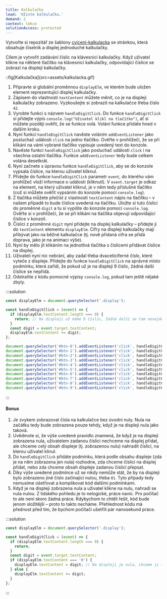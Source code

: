 ```yaml
---
title: Kalkulačka
lead: 'Oživte kalkulačku.'
demand: 2
context: lekce
solutionAccess: protected
---
```


Vytvořte si repozitář ze šablony [cviceni-kalkulacka](https://github.com/Czechitas-podklady-WEB/cviceni-kalkulacka) se stránkou, která obsahuje číselník a displej jednoduché kalkulačky.

Cílem je vytvořit zadávání číslic na klávesnici kalkulačky. Když uživatel klikne na některé tlačítko na klávesnici kalkulačky, odpovídající číslice se zobrazí na displeji kalkulačky.

::fig[Kalkulačka]{src=assets/kalkulacka.gif}

1. Připravte si globální proměnnou `displayElm`, ve kterém bude uložen element reprezentující displej kalkulačky.
1. Zápisem do vlastnosti `textContent` můžete měnit, co je na displeji kalkulačky zobrazeno. Vyzkoušejte si zobrazit na kalkulačce třeba číslo `42`.
1. Vyrobte funkci s názvem `handleDigitClick`. Do funkce `handleDigitClick` si přidejte výpis `console.log("Uživatel klikl na tlačítko")`, ať si můžete později ověřit, že se funkce volá. Volání funkce přidáte hned v dalším kroku.
1. Nyní funkci `handleDigitClick` navěste voláním `addEventListener` jako posluchač události `click` na jedno tlačítko. Ověřte v prohlížeči, že se při klikání na vámi vybrané tlačítko vypisuje uvedený text do konzole.
1. Navěste funkci `handleDigitClick` jako posluchač události `click` i na všechna ostatní tlačítka. Funkce `addEventListener` tedy bude celkem volána desetkrát.
1. Nyní začnete s úpravou funkce `handleDigitClick`, aby se do konzole vypsala číslice, na kterou uživatel kliknul.
1. Přidejte do funkce `handleDigitClick` parametr `event`, do kterého vám prohlížeč vloží informace o události (kliknutí). V `event.target` je odkaz na element, na který uživatel kliknul, je v něm tedy příslušné tlačítko (což si můžete ověřit vypsáním do konzole pomocí `console.log`).
1. Z tlačítka můžete přečíst z vlastnosti `textContent` nápis na tlačítku – v našem případě to bude číslice uvedená na tlačítku. Uložte si tuto číslici do proměnné `digit` a tu si vypište do konzole pomocí `console.log`. Ověřte si v prohlížeči, že se při klikání na tlačítka objevují odpovídající číslice v konzoli.
1. Číslici z proměnné `digit` nyní přidejte na displej kalkulačky – přidejte ji do `textContent` elementu `displayElm`. Cifry na displeji kalkulačky mají přibývat jako na běžné kalkulačce (tj. nově přidaná cifra se přidá doprava, jako je na animaci výše).
1. Nyní by mělo jít klikáním na jednotlivá tlačítka s číslicemi přidávat číslice na displej.
1. Uživateli nyní nic nebrání, aby zadal třeba dvaceticiferné číslo, které vyteče z displeje. Přidejte do funkce `handleDigitClick` na správné místo podmínku, která zařídí, že pokud už je na displeji 9 číslic, žádná další číslice se nepřidá.
1. Odstraňte z kódu pomocné výpisy `console.log`, pokud tam ještě nějaké zbyly.

:::solution

```js
const displayElm = document.querySelector('.display');

const handleDigitClick = (event) => {
  if (displayElm.textContent.length === 9) {
    return; // Na displeji už máme 9 číslic, žádná další se tam nevejde – rovnou skončíme.
  }
  const digit = event.target.textContent;
  displayElm.textContent += digit;
};

document.querySelector('#btn-0').addEventListener('click', handleDigitClick);
document.querySelector('#btn-1').addEventListener('click', handleDigitClick);
document.querySelector('#btn-2').addEventListener('click', handleDigitClick);
document.querySelector('#btn-3').addEventListener('click', handleDigitClick);
document.querySelector('#btn-4').addEventListener('click', handleDigitClick);
document.querySelector('#btn-5').addEventListener('click', handleDigitClick);
document.querySelector('#btn-6').addEventListener('click', handleDigitClick);
document.querySelector('#btn-7').addEventListener('click', handleDigitClick);
document.querySelector('#btn-8').addEventListener('click', handleDigitClick);
document.querySelector('#btn-9').addEventListener('click', handleDigitClick);
```

:::

#### Bonus

1. Je zvykem zobrazovat čísla na kalkulačce bez úvodní nuly. Nula na začátku tedy bude zobrazena pouze tehdy, když je na displeji nula jako taková.
1. Uvědmote si, že výše uvedené pravidlo znamená, že když je na displeji zobrazena nula, uživatelem zadanou číslici nechceme na displej přidat, ale chceme celý obsah displeje (tj. zobrazenou nulu) nahradit číslicí, na kterou uživatel klinul.
1. Do `handleDigitClick` přidáte podmínku, která podle obsahu displeje (zda je na něm zobrazena jen nula) rozhodne, zda chceme číslici na displej přidat, nebo zda chceme obsah displeje zadanou číslicí přepsat.
1. Díky výše uvedené podmínce už se nikdy nemůže stát, že by na displeji bylo zobrazeno jiné číslo začínající nulou, třeba `01`. Tyto případy tedy nemusíme ošetřovat a komplikovat kód dalšími podmínkami.
1. Když je na displeji zobrazena nula a uživatel klikne na nulu, nahradí se nula nulou. Z lidského pohledu je to nelogické, práce navíc. Pro počítač to ale není skoro žádná práce. Kdybychom to chtěli řešit, kód bude jenom složitější – proto to takto necháme. Přehlednost kódu má přednost před tím, že bychom počítači ušetřili pár nanosekund práce.

:::solution

```js
const displayElm = document.querySelector('.display');

const handleDigitClick = (event) => {
  if (displayElm.textContent.length === 9) {
    return;
  }
  const digit = event.target.textContent;
  if (displayElm.textContent === '0') {
    displayElm.textContent = digit; // Na displeji je nula, chceme ji tedy nahradit zadanou číslicí.
  } else {
    displayElm.textContent += digit;
  }
};
```

:::
